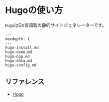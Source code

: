 # Hugoの使い方

``Hugo``はGo言語製の静的サイトジェネレーターです。

```{toctree}
---
maxdepth: 1
---
hugo-install.md
hugo-demo.md
hugo-ogp.md
hugo-data.md
hugo-config.md
```

## リファレンス

- [Hugo](https://gohugo.io/)

